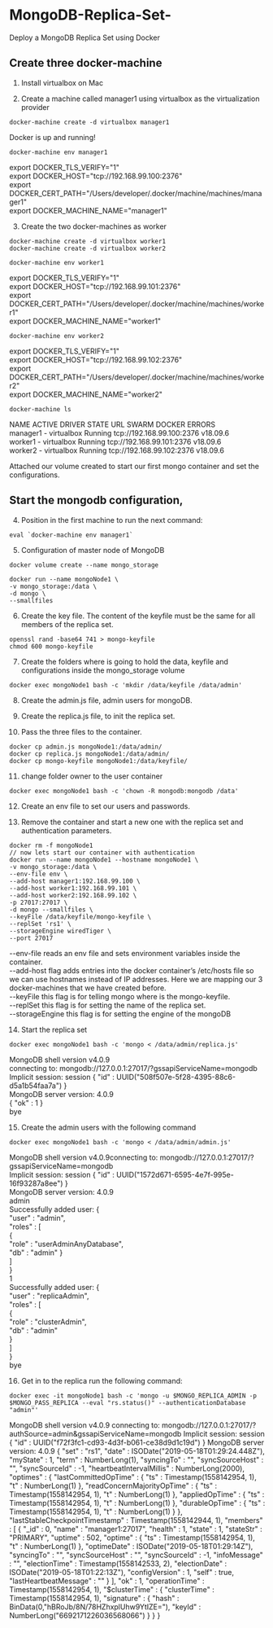 # MongoDB-Replica-Set-
Deploy a MongoDB Replica Set using Docker

##  Create three docker-machine

1. Install virtualbox on Mac

2. Create a machine called manager1 using virtualbox as the virtualization provider

````
docker-machine create -d virtualbox manager1
````

Docker is up and running!  

````
docker-machine env manager1
````
export DOCKER_TLS_VERIFY="1"  
export DOCKER_HOST="tcp://192.168.99.100:2376"  
export DOCKER_CERT_PATH="/Users/developer/.docker/machine/machines/manager1"  
export DOCKER_MACHINE_NAME="manager1"  

3. Create the two docker-machines as worker

````
docker-machine create -d virtualbox worker1
docker-machine create -d virtualbox worker2
````
````
docker-machine env worker1
````
export DOCKER_TLS_VERIFY="1"  
export DOCKER_HOST="tcp://192.168.99.101:2376"  
export DOCKER_CERT_PATH="/Users/developer/.docker/machine/machines/worker1"  
export DOCKER_MACHINE_NAME="worker1"  
````
docker-machine env worker2
````
export DOCKER_TLS_VERIFY="1"   
export DOCKER_HOST="tcp://192.168.99.102:2376"  
export DOCKER_CERT_PATH="/Users/developer/.docker/machine/machines/worker2"  
export DOCKER_MACHINE_NAME="worker2"  

````
docker-machine ls
````

NAME       ACTIVE   DRIVER       STATE     URL                         SWARM   DOCKER     ERRORS  
manager1   -        virtualbox   Running   tcp://192.168.99.100:2376           v18.09.6   
worker1    -        virtualbox   Running   tcp://192.168.99.101:2376           v18.09.6   
worker2    -        virtualbox   Running   tcp://192.168.99.102:2376           v18.09.6  

Attached our volume created to start our first mongo container and set the configurations.  

## Start the mongodb configuration, 

4. Position in the first machine to run the next command:

````
eval `docker-machine env manager1`
````

5. Configuration of master node of MongoDB

````
docker volume create --name mongo_storage
````

````
docker run --name mongoNode1 \
-v mongo_storage:/data \
-d mongo \
--smallfiles
````
6. Create the key file.
The content of the keyfile must be the same for all members of the replica set.

````
openssl rand -base64 741 > mongo-keyfile
chmod 600 mongo-keyfile
````

7. Create the folders where is going to hold the data, keyfile and configurations inside the mongo_storage volume
````
docker exec mongoNode1 bash -c 'mkdir /data/keyfile /data/admin'
````

8. Create the admin.js file, admin users for mongoDB.

9. Create the replica.js file, to init the replica set.

10. Pass the three files to the container.
````
docker cp admin.js mongoNode1:/data/admin/
docker cp replica.js mongoNode1:/data/admin/
docker cp mongo-keyfile mongoNode1:/data/keyfile/
````

11. change folder owner to the user container
````
docker exec mongoNode1 bash -c 'chown -R mongodb:mongodb /data'
````

12. Create an env file to set our users and passwords.

13. Remove the container and start a new one with the replica set and authentication parameters.
````
docker rm -f mongoNode1
// now lets start our container with authentication 
docker run --name mongoNode1 --hostname mongoNode1 \
-v mongo_storage:/data \
--env-file env \
--add-host manager1:192.168.99.100 \
--add-host worker1:192.168.99.101 \
--add-host worker2:192.168.99.102 \
-p 27017:27017 \
-d mongo --smallfiles \
--keyFile /data/keyfile/mongo-keyfile \
--replSet 'rs1' \
--storageEngine wiredTiger \
--port 27017
````

--env-file reads an env file and sets environment variables inside the container.  
--add-host flag adds entries into the docker container’s /etc/hosts file so we can use hostnames instead of IP addresses. Here we are mapping our 3 docker-machines that we have created before.  
--keyFile this flag is for telling mongo where is the mongo-keyfile.  
--replSet this flag is for setting the name of the replica set.  
--storageEngine this flag is for setting the engine of the mongoDB  

14. Start the replica set
````
docker exec mongoNode1 bash -c 'mongo < /data/admin/replica.js'
````
MongoDB shell version v4.0.9  
connecting to: mongodb://127.0.0.1:27017/?gssapiServiceName=mongodb  
Implicit session: session { "id" : UUID("508f507e-5f28-4395-88c6-d5a1b54faa7a") }  
MongoDB server version: 4.0.9  
{ "ok" : 1 }  
bye  

15. Create the admin users with the following command
````
docker exec mongoNode1 bash -c 'mongo < /data/admin/admin.js'
````
MongoDB shell version v4.0.9connecting to: mongodb://127.0.0.1:27017/?gssapiServiceName=mongodb  
Implicit session: session { "id" : UUID("1572d671-6595-4e7f-995e-16f93287a8ee") }  
MongoDB server version: 4.0.9  
admin  
Successfully added user: {  
        "user" : "admin",  
        "roles" : [  
                {  
                        "role" : "userAdminAnyDatabase",  
                        "db" : "admin"
                }  
        ]  
}  
1  
Successfully added user: {  
        "user" : "replicaAdmin",  
        "roles" : [  
                {  
                        "role" : "clusterAdmin",  
                        "db" : "admin"  
                }  
        ]  
}  
bye  

16.  Get in to the replica run the following command:
````
docker exec -it mongoNode1 bash -c 'mongo -u $MONGO_REPLICA_ADMIN -p $MONGO_PASS_REPLICA --eval "rs.status()" --authenticationDatabase "admin"'
````
MongoDB shell version v4.0.9
connecting to: mongodb://127.0.0.1:27017/?authSource=admin&gssapiServiceName=mongodb
Implicit session: session { "id" : UUID("f72f3fc1-cd93-4d3f-b061-ce38d9d1c19d") }
MongoDB server version: 4.0.9
{
        "set" : "rs1",
        "date" : ISODate("2019-05-18T01:29:24.448Z"),
        "myState" : 1,
        "term" : NumberLong(1),
        "syncingTo" : "",
        "syncSourceHost" : "",
        "syncSourceId" : -1,
        "heartbeatIntervalMillis" : NumberLong(2000),
        "optimes" : {
                "lastCommittedOpTime" : {
                        "ts" : Timestamp(1558142954, 1),
                        "t" : NumberLong(1)
                },
                "readConcernMajorityOpTime" : {
                        "ts" : Timestamp(1558142954, 1),
                        "t" : NumberLong(1)
                },
                "appliedOpTime" : {
                        "ts" : Timestamp(1558142954, 1),
                        "t" : NumberLong(1)
                },
                "durableOpTime" : {
                        "ts" : Timestamp(1558142954, 1),
                        "t" : NumberLong(1)
                }
        },
        "lastStableCheckpointTimestamp" : Timestamp(1558142944, 1),
        "members" : [
                {
                        "_id" : 0,
                        "name" : "manager1:27017",
                        "health" : 1,
                        "state" : 1,
                        "stateStr" : "PRIMARY",
                        "uptime" : 502,
                        "optime" : {
                                "ts" : Timestamp(1558142954, 1),
                                "t" : NumberLong(1)
                        },
                        "optimeDate" : ISODate("2019-05-18T01:29:14Z"),
                        "syncingTo" : "",
                        "syncSourceHost" : "",
                        "syncSourceId" : -1,
                        "infoMessage" : "",
                        "electionTime" : Timestamp(1558142533, 2),
                        "electionDate" : ISODate("2019-05-18T01:22:13Z"),
                        "configVersion" : 1,
                        "self" : true,
                        "lastHeartbeatMessage" : ""
                }
        ],
        "ok" : 1,
        "operationTime" : Timestamp(1558142954, 1),
        "$clusterTime" : {
                "clusterTime" : Timestamp(1558142954, 1),
                "signature" : {
                        "hash" : BinData(0,"hBRoJb/8N/78HZhxplUhw9YtIZE="),
                        "keyId" : NumberLong("6692171226036568066")
                }
        }
}
